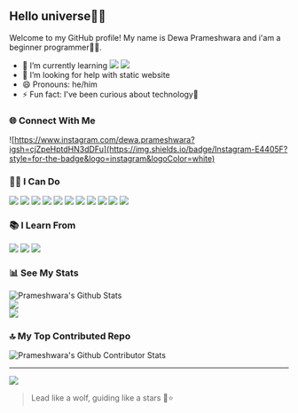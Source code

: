 ## Hello universe🌌✨

Welcome to my GitHub profile! My name is Dewa Prameshwara and i'am a beginner programmer👩‍💻.

- 🌱 I’m currently learning <img src="https://img.shields.io/badge/JavaScript-323330?style=for-the-badge&logo=javascript&logoColor=F7DF1E">  <img src="https://img.shields.io/badge/Python-FFD43B?style=for-the-badge&logo=python&logoColor=blue">
- 🤔 I’m looking for help with static website
- 😄 Pronouns: he/him
- ⚡ Fun fact: I've been curious about technology🤖

### 🌐 Connect With Me

![https://www.instagram.com/dewa.prameshwara?igsh=cjZpeHptdHN3dDFu](https://img.shields.io/badge/Instagram-E4405F?style=for-the-badge&logo=instagram&logoColor=white)

### 👩‍💻 I Can Do

<img src="https://img.shields.io/badge/HTML5-E34F26?style=for-the-badge&logo=html5&logoColor=white"> <img src="https://img.shields.io/badge/CSS3-1572B6?style=for-the-badge&logo=css3&logoColor=white"> <img src="https://img.shields.io/badge/JavaScript-323330?style=for-the-badge&logo=javascript&logoColor=F7DF1E"> <img src="https://img.shields.io/badge/C%2B%2B-00599C?style=for-the-badge&logo=c%2B%2B&logoColor=white"> <img src="https://img.shields.io/badge/Bootstrap-563D7C?style=for-the-badge&logo=bootstrap&logoColor=white"> <img src="https://img.shields.io/badge/Canva-%2300C4CC.svg?&style=for-the-badge&logo=Canva&logoColor=white"> <img src="https://img.shields.io/badge/tinkercad-1477D1?style=for-the-badge&logo=tinkercad&logoColor=white"> <img src="https://img.shields.io/badge/Arduino_IDE-00979D?style=for-the-badge&logo=arduino&logoColor=white"> <img src="https://img.shields.io/badge/VSCode-0078D4?style=for-the-badge&logo=visual%20studio%20code&logoColor=white"> <img src="https://img.shields.io/badge/Godot-478CBF?style=for-the-badge&logo=GodotEngine&logoColor=white"> <img src="https://img.shields.io/badge/GitHub-100000?style=for-the-badge&logo=github&logoColor=white">

### 📚 I Learn From

<img src="https://img.shields.io/badge/Duolingo-58CC02?style=for-the-badge&logo=Duolingo&logoColor=white"> <img src="https://img.shields.io/badge/W3Schools-04AA6D?style=for-the-badge&logo=W3Schools&logoColor=white"> <img src="https://img.shields.io/badge/YouTube-FF0000?style=for-the-badge&logo=youtube&logoColor=white">

### 📊 See My Stats
![Prameshwara's Github Stats](https://github-readme-stats.vercel.app/api?username=DewaPrameshwara&theme=radical&hide_border=false&include_all_commits=false&count_private=false)<br/>
![](https://nirzak-streak-stats.vercel.app/?user=DewaPrameshwara&theme=radical&hide_border=false)<br/>
![](https://github-readme-stats.vercel.app/api/top-langs/?username=DewaPrameshwara&theme=radical&hide_border=false&include_all_commits=false&count_private=false&layout=compact)

### 🔝 My Top Contributed Repo
![Prameshwara's Github Contributor Stats](https://github-contributor-stats.vercel.app/api?username=DewaPrameshwara&limit=5&theme=radical&combine_all_yearly_contributions=true)

---
[![](https://visitcount.itsvg.in/api?id=DewaPrameshwara&icon=6&color=0)](https://visitcount.itsvg.in)

<!-- Proudly created with GPRM ( https://gprm.itsvg.in ) -->

> Lead like a wolf, guiding like a stars
> 🐺⭐

